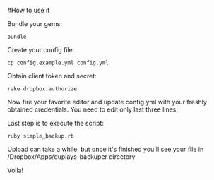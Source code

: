 #How to use it

Bundle your gems:

    bundle

Create your config file:

    cp config.example.yml config.yml

Obtain client token and secret:

    rake dropbox:authorize

Now fire your favorite editor and update config.yml with your freshly obtained credentials. You need to edit only last three lines.

Last step is to execute the script:

    ruby simple_backup.rb

Upload can take a while, but once it's finished you'll see your file in /Dropbox/Apps/duplays-backuper directory

Voila!